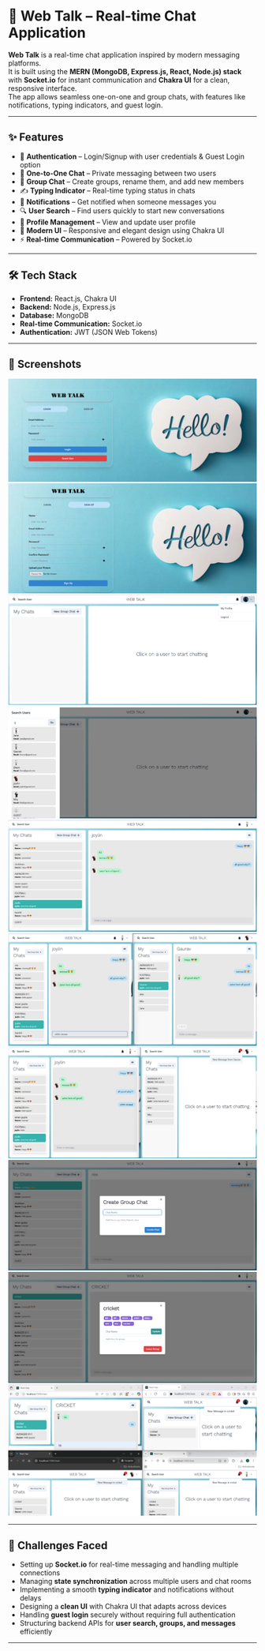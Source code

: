 # 💬 Web Talk – Real-time Chat Application

**Web Talk** is a real-time chat application inspired by modern messaging platforms.  
It is built using the **MERN (MongoDB, Express.js, React, Node.js) stack** with **Socket.io** for instant communication and **Chakra UI** for a clean, responsive interface.  
The app allows seamless one-on-one and group chats, with features like notifications, typing indicators, and guest login.  

---

## ✨ Features
- 🔑 **Authentication** – Login/Signup with user credentials & Guest Login option  
- 💬 **One-to-One Chat** – Private messaging between two users  
- 👥 **Group Chat** – Create groups, rename them, and add new members  
- ✍️ **Typing Indicator** – Real-time typing status in chats  
- 🔔 **Notifications** – Get notified when someone messages you  
- 🔍 **User Search** – Find users quickly to start new conversations  
- 🙍 **Profile Management** – View and update user profile  
- 🎨 **Modern UI** – Responsive and elegant design using Chakra UI  
- ⚡ **Real-time Communication** – Powered by Socket.io  

---

## 🛠 Tech Stack
- **Frontend:** React.js, Chakra UI  
- **Backend:** Node.js, Express.js  
- **Database:** MongoDB  
- **Real-time Communication:** Socket.io  
- **Authentication:** JWT (JSON Web Tokens)  

---

## 📸 Screenshots

![image alt](https://github.com/gaurav152003/chatapp/blob/e53cef53f3ab7d9e4eb4497d9edbbcead24b0f7e/Screenshot%202025-05-20%20001823.png)
![image alt](https://github.com/gaurav152003/chatapp/blob/240a2cf34dc1f96cf8cafd1da6b179f0d5a11e8e/Screenshot%202025-05-20%20001834.png)
![image alt](https://github.com/gaurav152003/chatapp/blob/983f6bc5552d902606186e2db47a267e09ddf077/Screenshot%202025-05-20%20002347.png)
![image alt](https://github.com/gaurav152003/chatapp/blob/3b2d2f8d72b2c7d1de46323775b361c2009453aa/Screenshot%202025-05-20%20002423.png)
![image alt](https://github.com/gaurav152003/chatapp/blob/cea0ae8dd7bbc5d58c36176e84ac6bb8045c67d9/Screenshot%202025-05-20%20003949.png)
![image alt](https://github.com/gaurav152003/chatapp/blob/8a08c4641f19b12d439d8df08ee44e9bbfd7b4ab/Screenshot%202025-05-20%20004218.png)
![image alt](https://github.com/gaurav152003/chatapp/blob/6b7b5cda2db1b777635a85b92eddacaa6af7a2c4/Screenshot%202025-05-20%20004305.png)
![image alt](https://github.com/gaurav152003/chatapp/blob/eecc72d2cf8b94732cec29e44c7b3473956ba7f7/Screenshot%202025-05-20%20004420.png)
![image alt](https://github.com/gaurav152003/chatapp/blob/993c2b165e0f380f92a89be41308aaaae2b170ce/Screenshot%202025-05-20%20004628.png)
![image alt](https://github.com/gaurav152003/chatapp/blob/dbb31cd4ae197de155c8789ce761fd42343d86eb/Screenshot%202025-05-20%20005354.png)

---
## 🧩 Challenges Faced
- Setting up **Socket.io** for real-time messaging and handling multiple connections  
- Managing **state synchronization** across multiple users and chat rooms  
- Implementing a smooth **typing indicator** and notifications without delays  
- Designing a **clean UI** with Chakra UI that adapts across devices  
- Handling **guest login** securely without requiring full authentication  
- Structuring backend APIs for **user search, groups, and messages** efficiently  

---

